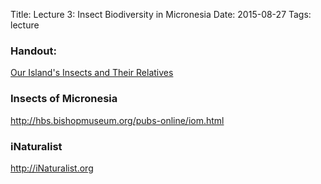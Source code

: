 Title: Lecture 3: Insect Biodiversity in Micronesia
Date: 2015-08-27
Tags: lecture

### Handout:
[Our Island's Insects and Their Relatives]({filename}/pdfs/InsectBiology.pdf)

### Insects of Micronesia
<http://hbs.bishopmuseum.org/pubs-online/iom.html>

### iNaturalist
<http://iNaturalist.org>
